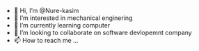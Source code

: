 - 👋 Hi, I’m @Nure-kasim
- 👀 I’m interested in mechanical enginering
- 🌱 I’m currently learning computer
- 💞️ I’m looking to collaborate on software devlopemnt company
- 📫 How to reach me ...

<!---
Nure-kasim/Nure-kasim is a ✨ special ✨ repository because its `README.md` (this file) appears on your GitHub profile.
You can click the Preview link to take a look at your changes.
--->
